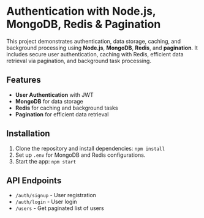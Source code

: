 # Authentication with Node.js, MongoDB, Redis & Pagination

This project demonstrates authentication, data storage, caching, and background processing using **Node.js**, **MongoDB**, **Redis**, and **pagination**. It includes secure user authentication, caching with Redis, efficient data retrieval via pagination, and background task processing.

## Features
- **User Authentication** with JWT
- **MongoDB** for data storage
- **Redis** for caching and background tasks
- **Pagination** for efficient data retrieval

## Installation
1. Clone the repository and install dependencies: `npm install`
2. Set up `.env` for MongoDB and Redis configurations.
3. Start the app: `npm start`

## API Endpoints
- `/auth/signup` - User registration
- `/auth/login` - User login
- `/users` - Get paginated list of users
